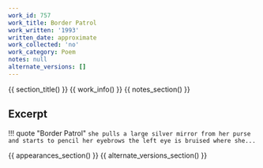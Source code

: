 ```yaml
---
work_id: 757
work_title: Border Patrol
work_written: '1993'
written_date: approximate
work_collected: 'no'
work_category: Poem
notes: null
alternate_versions: []
---
```


{{ section_title() }}
{{ work_info() }}
{{ notes_section() }}
## Excerpt
!!! quote "Border Patrol"
    ```
    she pulls a large silver mirror
    from her purse
    and starts to pencil her eyebrows
    the left eye is bruised where she...
    ```

{{ appearances_section() }}
{{ alternate_versions_section() }}